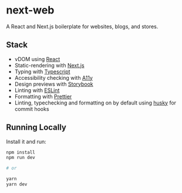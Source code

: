 # next-web

A React and Next.js boilerplate for websites, blogs, and stores.

## Stack 
- vDOM using [React](https://reactjs.org/)
- Static-rendering with [Next.js](https://nextjs.org/)
- Typing with [Typescript](https://www.typescriptlang.org/)
- Accessibility checking with [A11y](https://a11yproject.com/)
- Design previews with [Storybook](https://storybook.js.org/)
- Linting with [ESLint](https://eslint.org/)
- Formatting with [Prettier](https://prettier.io/)
- Linting, typechecking and formatting on by default using [husky](https://github.com/typicode/husky) for commit hooks

## Running Locally

Install it and run:

```bash
npm install
npm run dev

# or

yarn
yarn dev
```
